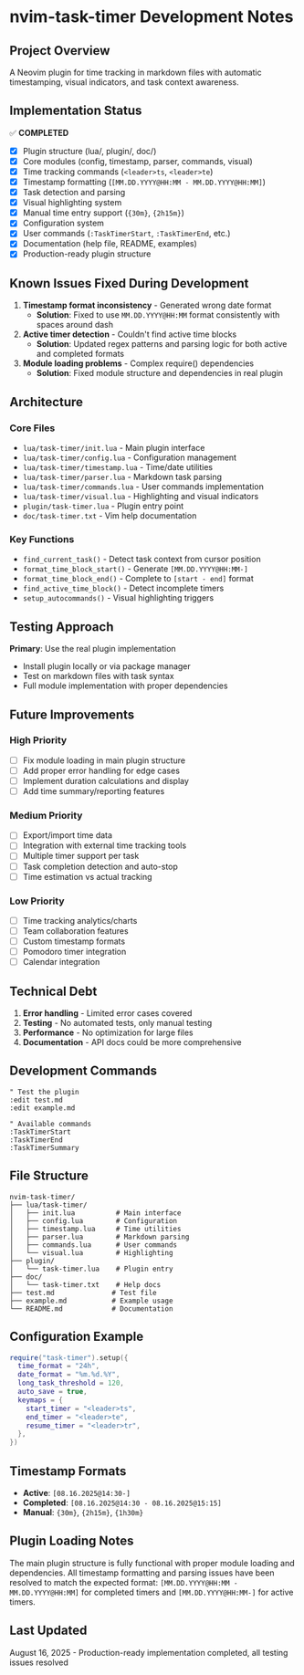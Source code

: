 # nvim-task-timer Development Notes

## Project Overview
A Neovim plugin for time tracking in markdown files with automatic timestamping, visual indicators, and task context awareness.

## Implementation Status
✅ **COMPLETED**
- [x] Plugin structure (lua/, plugin/, doc/)
- [x] Core modules (config, timestamp, parser, commands, visual)
- [x] Time tracking commands (`<leader>ts`, `<leader>te`)
- [x] Timestamp formatting (`[MM.DD.YYYY@HH:MM - MM.DD.YYYY@HH:MM]`)
- [x] Task detection and parsing
- [x] Visual highlighting system
- [x] Manual time entry support (`{30m}`, `{2h15m}`)
- [x] Configuration system
- [x] User commands (`:TaskTimerStart`, `:TaskTimerEnd`, etc.)
- [x] Documentation (help file, README, examples)
- [x] Production-ready plugin structure

## Known Issues Fixed During Development
1. **Timestamp format inconsistency** - Generated wrong date format
   - **Solution**: Fixed to use `MM.DD.YYYY@HH:MM` format consistently with spaces around dash
2. **Active timer detection** - Couldn't find active time blocks
   - **Solution**: Updated regex patterns and parsing logic for both active and completed formats
3. **Module loading problems** - Complex require() dependencies 
   - **Solution**: Fixed module structure and dependencies in real plugin

## Architecture

### Core Files
- `lua/task-timer/init.lua` - Main plugin interface
- `lua/task-timer/config.lua` - Configuration management
- `lua/task-timer/timestamp.lua` - Time/date utilities
- `lua/task-timer/parser.lua` - Markdown task parsing
- `lua/task-timer/commands.lua` - User commands implementation
- `lua/task-timer/visual.lua` - Highlighting and visual indicators
- `plugin/task-timer.lua` - Plugin entry point
- `doc/task-timer.txt` - Vim help documentation

### Key Functions
- `find_current_task()` - Detect task context from cursor position
- `format_time_block_start()` - Generate `[MM.DD.YYYY@HH:MM-]`
- `format_time_block_end()` - Complete to `[start - end]` format
- `find_active_time_block()` - Detect incomplete timers
- `setup_autocommands()` - Visual highlighting triggers

## Testing Approach
**Primary**: Use the real plugin implementation
- Install plugin locally or via package manager
- Test on markdown files with task syntax  
- Full module implementation with proper dependencies

## Future Improvements

### High Priority
- [ ] Fix module loading in main plugin structure
- [ ] Add proper error handling for edge cases
- [ ] Implement duration calculations and display
- [ ] Add time summary/reporting features

### Medium Priority
- [ ] Export/import time data
- [ ] Integration with external time tracking tools
- [ ] Multiple timer support per task
- [ ] Task completion detection and auto-stop
- [ ] Time estimation vs actual tracking

### Low Priority
- [ ] Time tracking analytics/charts
- [ ] Team collaboration features
- [ ] Custom timestamp formats
- [ ] Pomodoro timer integration
- [ ] Calendar integration

## Technical Debt
1. **Error handling** - Limited error cases covered
2. **Testing** - No automated tests, only manual testing
3. **Performance** - No optimization for large files
4. **Documentation** - API docs could be more comprehensive

## Development Commands
```vim
" Test the plugin
:edit test.md
:edit example.md

" Available commands
:TaskTimerStart
:TaskTimerEnd
:TaskTimerSummary
```

## File Structure
```
nvim-task-timer/
├── lua/task-timer/
│   ├── init.lua          # Main interface
│   ├── config.lua        # Configuration
│   ├── timestamp.lua     # Time utilities
│   ├── parser.lua        # Markdown parsing
│   ├── commands.lua      # User commands
│   └── visual.lua        # Highlighting
├── plugin/
│   └── task-timer.lua    # Plugin entry
├── doc/
│   └── task-timer.txt    # Help docs
├── test.md              # Test file
├── example.md           # Example usage
└── README.md            # Documentation
```

## Configuration Example
```lua
require("task-timer").setup({
  time_format = "24h",
  date_format = "%m.%d.%Y", 
  long_task_threshold = 120,
  auto_save = true,
  keymaps = {
    start_timer = "<leader>ts",
    end_timer = "<leader>te",
    resume_timer = "<leader>tr",
  },
})
```

## Timestamp Formats
- **Active**: `[08.16.2025@14:30-]`
- **Completed**: `[08.16.2025@14:30 - 08.16.2025@15:15]`
- **Manual**: `{30m}`, `{2h15m}`, `{1h30m}`

## Plugin Loading Notes
The main plugin structure is fully functional with proper module loading and dependencies. All timestamp formatting and parsing issues have been resolved to match the expected format: `[MM.DD.YYYY@HH:MM - MM.DD.YYYY@HH:MM]` for completed timers and `[MM.DD.YYYY@HH:MM-]` for active timers.

## Last Updated
August 16, 2025 - Production-ready implementation completed, all testing issues resolved